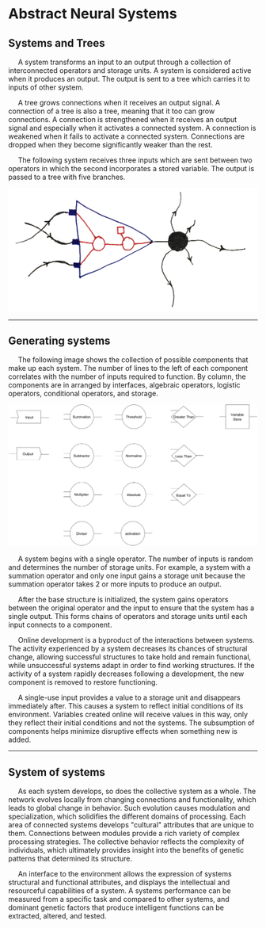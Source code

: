 # Abstract Neural Systems

## Systems and Trees
&nbsp;&nbsp;&nbsp;&nbsp; A system transforms an input to an output through a collection of interconnected operators and storage units. A system is considered active when it produces an output. The output is sent to a tree which carries it to inputs of other system. 

&nbsp;&nbsp;&nbsp;&nbsp; A tree grows connections when it receives an output signal. A connection of a tree is also a tree, meaning that it too can grow connections. A connection is strengthened when it receives an output signal and especially when it activates a connected system. A connection is weakened when it fails to activate a connected system. Connections are dropped when they become significantly weaker than the rest.

&nbsp;&nbsp;&nbsp;&nbsp; The following system receives three inputs which are sent between two operators in which the second incorporates a stored variable. The output is passed to a tree with five branches.

![System](https://github.com/CarsonScott/abstract-neural-systems/blob/master/System%20and%20Tree.JPG "System and Tree")

***

## Generating systems 
&nbsp;&nbsp;&nbsp;&nbsp; The following image shows the collection of possible components that make up each system. The number of lines to the left of each component correlates with the number of inputs required to function. By column, the components are in arranged by interfaces, algebraic operators, logistic operators, conditional operators, and storage.

![Components](https://github.com/CarsonScott/abstract-neural-systems/blob/master/System%20Component.png "System Components")

&nbsp;&nbsp;&nbsp;&nbsp; A system begins with a single operator. The number of inputs is random and determines the number of storage units. For example, a system with a summation operator and only one input gains a storage unit because the summation operator takes 2 or more inputs to produce an output.

&nbsp;&nbsp;&nbsp;&nbsp; After the base structure is initialized, the system gains operators between the original operator and the input to ensure that the system has a single output. This forms chains of operators and storage units until each input connects to a component. 

&nbsp;&nbsp;&nbsp;&nbsp; Online development is a byproduct of the interactions between systems. The activity experienced by a system decreases its chances of structural change, allowing successful structures to take hold and remain functional, while unsuccessful systems adapt in order to find working structures. If the activity of a system rapidly decreases following a development, the new component is removed to restore functioning.

&nbsp;&nbsp;&nbsp;&nbsp; A single-use input provides a value to a storage unit and disappears immediately after. This causes a system to reflect initial conditions of its environment. Variables created online will receive values in this way, only they reflect their initial conditions and not the systems. The subsumption of components helps minimize disruptive effects when something new is added.

***

## System of systems
&nbsp;&nbsp;&nbsp;&nbsp; As each system develops, so does the collective system as a whole. The network evolves locally from changing connections and functionality, which leads to global change in behavior. Such evolution causes modulation and specialization, which solidifies the different domains of processing. Each area of connected systems develops "cultural" attributes that are unique to them. Connections between modules provide a rich variety of complex processing strategies. The collective behavior reflects the complexity of individuals, which ultimately provides insight into the benefits of genetic patterns that determined its structure.

&nbsp;&nbsp;&nbsp;&nbsp; An interface to the environment allows the expression of systems structural and functional attributes, and displays the intellectual and resourceful capabilities of a system. A systems performance can be measured from a specific task and compared to other systems, and dominant genetic factors that produce intelligent functions can be extracted, altered, and tested.
